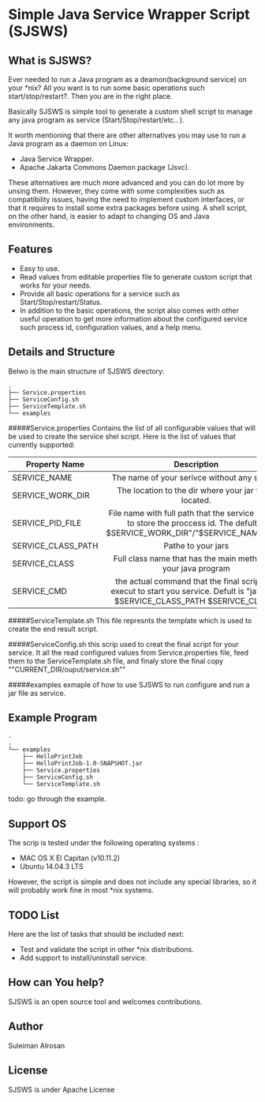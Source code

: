 
Simple Java Service Wrapper Script (SJSWS)
==========


What is SJSWS?
-----
Ever needed to run a Java program as a deamon(background service) on your *nix? All you want is to run some basic operations such start/stop/restart?. Then you are in the right place. 

Basically SJSWS  is simple tool to generate a custom shell script to manage any java program as service (Start/Stop/restart/etc.. ). 


It worth mentioning that there are other alternatives you may use to run a Java program as a daemon on Linux:

- Java Service Wrapper.
- Apache Jakarta Commons Daemon package (Jsvc).

These alternatives are much more advanced and you can do lot more by unsing them. However, they come with some complexities such as compatibility issues, having the need to implement custom interfaces, or that it requires to install some extra packages before using. A shell script, on the other hand, is easier to adapt to changing OS and Java environments.       


Features
--------

- Easy to use.
- Read values from editable properties file to generate custom script that works for your needs.   
- Provide all basic operations for a service such as Start/Stop/restart/Status.
- In addition to the basic operations, the script also comes with other useful operation to get more information about the configured service such process id, configuration values, and a help menu. 
 


Details and Structure
---
Belwo is the main structure of SJSWS directory:

```
.
├── Service.properties
├── ServiceConfig.sh
├── ServiceTemplate.sh
└── examples

```

#####Service.properties
Contains the list of all configurable values that will be used to create the service shel script. Here is the list of values that currently supported: 


| Property Name | Description   |
| ------------- |:-------------:|
| SERVICE_NAME      | The name of your serivce without any spaces|
| SERVICE_WORK_DIR  | The location to the dir where your jar file is located.       |
| SERVICE_PID_FILE  | File name with full path that the service will use to store the proccess id. The defult is  $SERVICE_WORK_DIR"/"$SERVICE_NAME"_pid"   |
| SERVICE_CLASS_PATH| Pathe to your jars      |
| SERVICE_CLASS     | Full class name that has the main method for your java program|
|SERVICE_CMD        |  the actual command that the final script will execut to start you service. Defult  is "java -cp $SERVICE_CLASS_PATH $SERIVCE_CLASS"|

#####ServiceTemplate.sh
This file represnts the template which is used to create the end result script. 

#####ServiceConfig.sh
this scrip used to creat the final script for your service. It all the read configured values from Service.properties file, feed them to the ServiceTemplate.sh file, and finaly store the  final copy  ""CURRENT_DIR/ouput/service.sh""

#####examples
exmaple of how to use SJSWS to run configure and run a jar file as service. 

Example Program
--------


```
.
.
└── examples
    ├── HelloPrintJob
    ├── HelloPrintJob-1.0-SNAPSHOT.jar
    ├── Service.properties
    ├── ServiceConfig.sh
    └── ServiceTemplate.sh

```

todo: go through the example.

Support OS
--------
The scrip is tested under the following operating systems :  
-  MAC OS X El Capitan (v10.11.2)
-  Ubuntu 14.04.3 LTS

However, the script is simple and does not include any special libraries, so it will probably work fine in most *nix systems. 

TODO List
--------
Here are the list of tasks that should be included next: 
- Test and validate the script in other *nix distributions.
- Add support to install/uninstall service.


How can You help?
-----------------

SJSWS is an open source tool and welcomes contributions.


Author
--------
Suleiman Alrosan 

License
-------
 SJSWS is under Apache License
